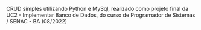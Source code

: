 CRUD simples utilizando Python e MySql, realizado como projeto final da UC2 - Implementar Banco de Dados, do curso de Programador de Sistemas / SENAC - BA (08/2022)
